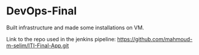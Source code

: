 # DevOps-Final

Built infrastructure and made some installations on VM.


Link to the repo used in the jenkins pipeline:
https://github.com/mahmoud-m-selim/ITI-Final-App.git
